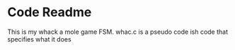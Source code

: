 # Code Readme

This is my whack a mole game FSM. whac.c is a pseudo code ish code that specifies what it does
